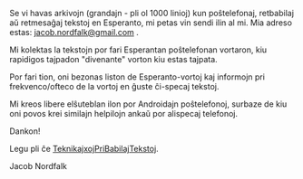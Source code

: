 Se vi havas arkivojn (grandajn - pli ol 1000 linioj) kun poŝtelefonaj, retbabilaj aŭ retmesaĝaj tekstoj en Esperanto, mi petas vin sendi ilin al mi. Mia adreso estas: jacob.nordfalk@gmail.com .

<a href='Hidden comment: 
per la [https://spreadsheets.google.com/viewform?formkey=dDl6NU9mdC0wTElZSEZkdHoybVFqTFE6MQ jena formularo]. Se tio ne eblas vi povas sendi ilin
'></a>

Mi kolektas la tekstojn por fari Esperantan poŝtelefonan vortaron, kiu rapidigos tajpadon "divenante" vorton kiu estas tajpata.

Por fari tion, oni bezonas liston de Esperanto-vortoj kaj informojn pri frekvenco/ofteco de la vortoj en ĝuste ĉi-specaj tekstoj.

Mi kreos libere elŝuteblan ilon por Androidajn poŝtelefonoj, surbaze de kiu oni povos krei similajn helpilojn ankaŭ por alispecaj telefonoj.


Dankon!

Legu pli ĉe [TeknikajxojPriBabilajTekstoj](TeknikajxojPriBabilajTekstoj.md).

Jacob Nordfalk